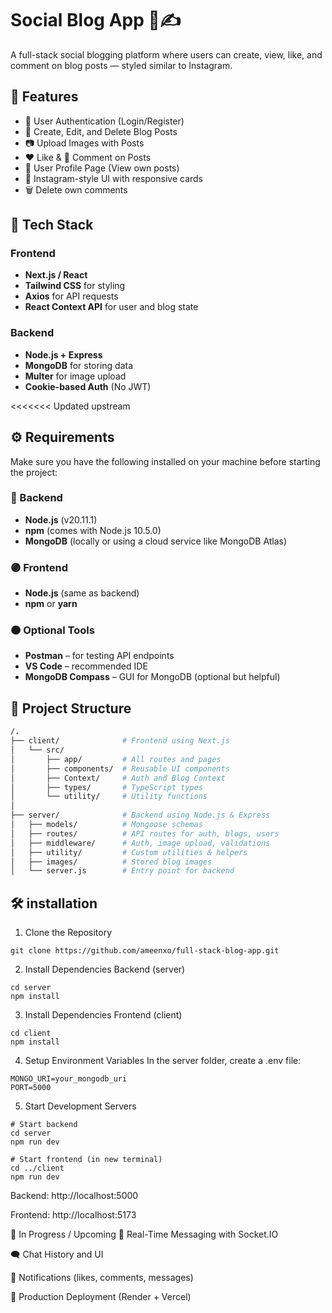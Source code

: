 # Social Blog App 📸✍️

A full-stack social blogging platform where users can create, view, like, and comment on blog posts — styled similar to Instagram.

## 🚀 Features

- 🔐 User Authentication (Login/Register)
- 📝 Create, Edit, and Delete Blog Posts
- 📷 Upload Images with Posts
- ❤️ Like & 💬 Comment on Posts
- 👤 User Profile Page (View own posts)
- 🎨 Instagram-style UI with responsive cards
- 🗑 Delete own comments

## 🧱 Tech Stack

### Frontend

- **Next.js / React**
- **Tailwind CSS** for styling
- **Axios** for API requests
- **React Context API** for user and blog state

### Backend

- **Node.js + Express**
- **MongoDB** for storing data
- **Multer** for image upload
- **Cookie-based Auth** (No JWT)

<<<<<<< Updated upstream

## ⚙️ Requirements

Make sure you have the following installed on your machine before starting the project:

### 🔵 Backend

- **Node.js** (v20.11.1)
- **npm** (comes with Node.js 10.5.0)
- **MongoDB** (locally or using a cloud service like MongoDB Atlas)

### 🟣 Frontend

- **Node.js** (same as backend)
- **npm** or **yarn**

### 🟠 Optional Tools

- **Postman** – for testing API endpoints
- **VS Code** – recommended IDE
- **MongoDB Compass** – GUI for MongoDB (optional but helpful)

## 📂 Project Structure

```bash
/.
├── client/              # Frontend using Next.js
│   └── src/
│       ├── app/         # All routes and pages
│       ├── components/  # Reusable UI components
│       ├── Context/     # Auth and Blog Context
│       ├── types/       # TypeScript types
│       └── utility/     # Utility functions
│
├── server/              # Backend using Node.js & Express
│   ├── models/          # Mongoose schemas
│   ├── routes/          # API routes for auth, blogs, users
│   ├── middleware/      # Auth, image upload, validations
│   ├── utility/         # Custom utilities & helpers
│   ├── images/          # Stored blog images
│   └── server.js        # Entry point for backend

```

## 🛠️ installation

1. Clone the Repository

```
git clone https://github.com/ameenxo/full-stack-blog-app.git
```

2. Install Dependencies Backend (server)

```
cd server
npm install
```

3. Install Dependencies Frontend (client)

```
cd client
npm install
```

4. Setup Environment Variables
   In the server folder, create a .env file:

```
MONGO_URI=your_mongodb_uri
PORT=5000
```

5. Start Development Servers

```
# Start backend
cd server
npm run dev

# Start frontend (in new terminal)
cd ../client
npm run dev
```

Backend: http://localhost:5000

Frontend: http://localhost:5173

🧪 In Progress / Upcoming
🔄 Real-Time Messaging with Socket.IO

🗨️ Chat History and UI

🔔 Notifications (likes, comments, messages)

🚀 Production Deployment (Render + Vercel)


